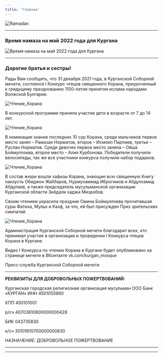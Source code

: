 ```yaml
---
title: 'Главная'
---
```


![Ramadan](./index/ПОЗДРАВЛЕНИЕ-рамазан-2022.jpg)



---
### Время намаза на май 2022 года для Кургана

![Время намаза на май 2022 года для Кургана](./index/05.22.jpg)

---

### Дорогие братья и сестры!

Рады Вам сообщить, что 31 декабря 2021 года, в Курганской Соборной мечети, состоялся I Конкурс чтецов священного Корана, приуроченный к грядущему празднованию 1100-летия
принятия ислама народами Волжской Булгарии.

![Чтение_Корана](./index/qu0.jpg)

В конкурсной программе приняли участие дети в возрасте от 7 до 14 лет.

![Чтение_Корана](./index/qu1.jpg)

В номинации знание последних 10 сур Корана, среди мальчиков первое место занял – Рамазан Норматов, второе – Исмоил Парпиев, третье – Руслан Норматов.
Среди девочек первое место заняла – Ойша Боймуллоева, второе место – Алия Курбонова.
Победители получили велосипеды, так же все участники конкурса получили набор подарков.

![Чтение_Корана](./index/qu3.jpg)

В состав жюри вошли хафизы Корана, знающие всю священную Книгу наизусть Обиджон Жаббаров, Нурмухаммад Иброгимов и Абдулхамид Абдулаев, а также председатель мусульманской организации Курганской области Зиёдали хаджи Мизробов.

Своим чтением украсила праздник Омина Боймуллоева прочитавшая суры Фатиха, Мульк и Кахф, за что, ей был присужден Приз зрительских симпатий.

![Чтение_Корана](./index/qu2.jpg)

Администрация Курганской Соборной мечети благодарит всех, кто принимал участие в организации и проведении I Конкурса чтецов Корана в Кургане.

Видео I Конкурса по чтению Корана в Кургане будет опубликовано на странице мечети в ВКонтакте vk.com/kurgan_mosque

Пресс-служба Курганской Соборной мечети

---


**РЕКВИЗИТЫ ДЛЯ ДОБРОВОЛЬНЫХ ПОЖЕРТВОВАНИЙ:**

Курганская городская религиозная организация мусульман
ООО Банк «КУРГАН»
ИНН 4501055960

КПП 450101001

р/сч 40703810800000000428

БИК 043735830

к/сч 30101810700000000830

НАЗНАЧЕНИЕ: ДОБРОВОЛЬНОЕ ПОЖЕРТВОВАНИЕ

---


---


